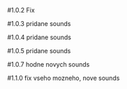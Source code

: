 #1.0.2 Fix

#1.0.3 pridane sounds

#1.0.4 pridane sounds

#1.0.5 pridane sounds

#1.0.7 hodne novych sounds

#1.1.0 fix vseho mozneho, nove sounds